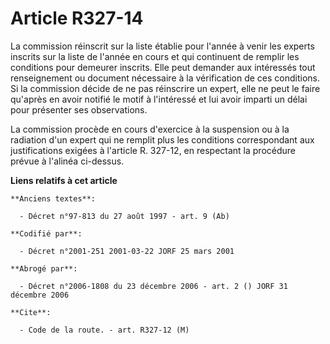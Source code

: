 # Article R327-14

La commission réinscrit sur la liste établie pour l'année à venir les experts inscrits sur la liste de l'année en cours et
qui continuent de remplir les conditions pour demeurer inscrits. Elle peut demander aux intéressés tout renseignement ou
document nécessaire à la vérification de ces conditions. Si la commission décide de ne pas réinscrire un expert, elle ne peut
le faire qu'après en avoir notifié le motif à l'intéressé et lui avoir imparti un délai pour présenter ses observations.

La commission procède en cours d'exercice à la suspension ou à la radiation d'un expert qui ne remplit plus les conditions
correspondant aux justifications exigées à l'article R. 327-12, en respectant la procédure prévue à l'alinéa ci-dessus.

**Liens relatifs à cet article**

	**Anciens textes**:

	  - Décret n°97-813 du 27 août 1997 - art. 9 (Ab)

	**Codifié par**:

	  - Décret n°2001-251 2001-03-22 JORF 25 mars 2001

	**Abrogé par**:

	  - Décret n°2006-1808 du 23 décembre 2006 - art. 2 () JORF 31 décembre 2006

	**Cite**:

	  - Code de la route. - art. R327-12 (M)
